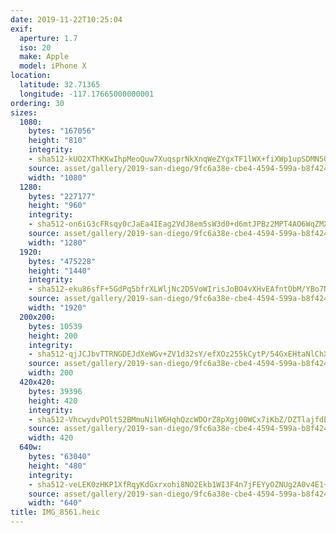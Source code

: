 ```yaml
---
date: 2019-11-22T10:25:04
exif:
  aperture: 1.7
  iso: 20
  make: Apple
  model: iPhone X
location:
  latitude: 32.71365
  longitude: -117.17665000000001
ordering: 30
sizes:
  1080:
    bytes: "167056"
    height: "810"
    integrity:
    - sha512-kUO2XThKKwIhpMeoQuw7XuqsprNkXnqWeZYgxTF1lWX+fiXWp1upSDMN5OSZ6vbf+glC754oTLRuDjjSdymEug==
    source: asset/gallery/2019-san-diego/9fc6a38e-cbe4-4594-599a-b8f4241b5943~1080.jpg
    width: "1080"
  1280:
    bytes: "227177"
    height: "960"
    integrity:
    - sha512-on6iG3cFRsqy0cJaEa4IEag2VdJ8em5sW3d0+d6mtJPBz2MPT4AO6WqZMXhooofAZn1rjJZfl8WJKpFVlj9ZxA==
    source: asset/gallery/2019-san-diego/9fc6a38e-cbe4-4594-599a-b8f4241b5943~1280.jpg
    width: "1280"
  1920:
    bytes: "475228"
    height: "1440"
    integrity:
    - sha512-eku86sfF+5GdPq5bfrXLWljNc2D5VoWIrisJoBO4vXHvEAfntObM/YBo7Nm5kdJ2pz6ENE9uJE3OI2GdOrShCw==
    source: asset/gallery/2019-san-diego/9fc6a38e-cbe4-4594-599a-b8f4241b5943~1920.jpg
    width: "1920"
  200x200:
    bytes: 10539
    height: 200
    integrity:
    - sha512-qjJCJbvTTRNGDEJdXeWGv+ZV1d32sY/efXOz255kCytP/54GxEHtaNlChXCF6Qhp2t57a3+OlNmwU32yoZyLXQ==
    source: asset/gallery/2019-san-diego/9fc6a38e-cbe4-4594-599a-b8f4241b5943~200x200.jpg
    width: 200
  420x420:
    bytes: 39396
    height: 420
    integrity:
    - sha512-VhcwydvPOltS2BMmuNilW6HqhQzcWDOrZ8pXgj00WCx7iKbZ/DZTlajfdEy8C8DAftbfVExWil8nWHOapaplCw==
    source: asset/gallery/2019-san-diego/9fc6a38e-cbe4-4594-599a-b8f4241b5943~420x420.jpg
    width: 420
  640w:
    bytes: "63040"
    height: "480"
    integrity:
    - sha512-veLEK0zHKP1XfRqyKdGxrxohi8NO2Ekb1WI3F4n7jFEYyOZNUg2A0v4E1+Am2aUrTVat7KbNr7Z16GBEVtD73w==
    source: asset/gallery/2019-san-diego/9fc6a38e-cbe4-4594-599a-b8f4241b5943~640w.jpg
    width: "640"
title: IMG_8561.heic
---
```

